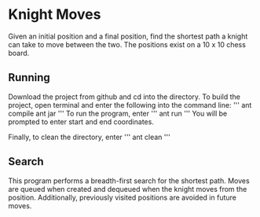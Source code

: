 # Knight Moves
Given an initial position and a final position, find the shortest path a knight can take to move between the two. The positions exist on a 10 x 10 chess board.

## Running
Download the project from github and cd into the directory.
To build the project, open terminal and enter the following into the command line:
'''
ant compile
ant jar
'''
To run the program, enter
'''
ant run
'''
You will be prompted to enter start and end coordinates.

Finally, to clean the directory, enter
'''
ant clean
'''

## Search
This program performs a breadth-first search for the shortest path. Moves are queued when created and dequeued when the knight moves from the position. Additionally, previously visited positions are avoided in future moves.
